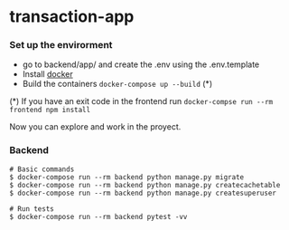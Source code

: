 # transaction-app

### Set up the envirorment
- go to backend/app/ and create the .env using the .env.template
- Install [docker](https://docs.docker.com/get-docker/)
- Build the containers `docker-compose up --build` (*)
  

(*) If you have an exit code in the frontend run `docker-compse run --rm frontend npm install`

Now you can explore and work in the proyect.

### Backend
```
# Basic commands
$ docker-compose run --rm backend python manage.py migrate
$ docker-compose run --rm backend python manage.py createcachetable
$ docker-compose run --rm backend python manage.py createsuperuser

# Run tests
$ docker-compose run --rm backend pytest -vv
```
